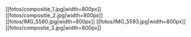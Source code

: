 [[fotos/compositie_1.jpg|width=800px]]
[[fotos/compositie_2.jpg|width=800px]]
[[fotos/IMG_5590.jpg|width=800px]]
[[fotos/IMG_5593.jpg|width=800px]]
[[fotos/compostie_3.jpg|width=800px]]